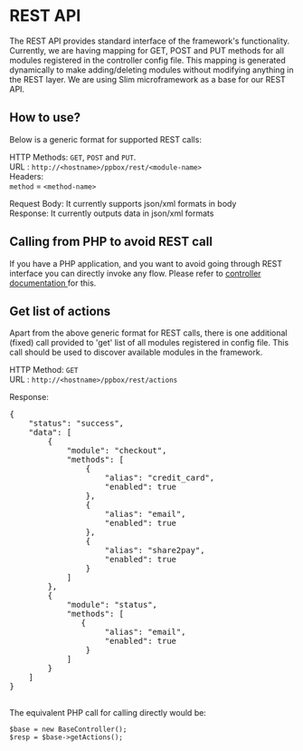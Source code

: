 REST API
===========
The REST API provides standard interface of the framework's functionality. Currently, we are having mapping for GET, POST and PUT methods for all modules registered in the controller config file. This mapping is generated dynamically to make adding/deleting modules without modifying anything in the REST layer. We are using Slim microframework as a base for our REST API.

How to use?
--------------
Below is a generic format for supported REST calls:

HTTP Methods: `GET`, `POST` and `PUT`. <br>
URL : `http://<hostname>/ppbox/rest/<module-name>`<br>
Headers: <br>
`method` = `<method-name>`<br>

Request Body: It currently supports  json/xml formats in body <br>
Response: It currently outputs data in json/xml formats 

Calling from PHP to avoid REST call
-----------------------------------------
If you have a PHP application, and you want to avoid going through REST interface you can directly invoke any flow. Please refer to <a href="https://github.paypal.com/vpujari/ppbox/tree/public/controller#calling-directly-from-php-application"> controller documentation </a> for this.

Get list of actions
----------------------
Apart from the above generic format for REST calls, there is one additional (fixed) call provided to 'get' list of all modules registered in config file. This call should be used to discover available modules in the framework.

HTTP Method: `GET`<br>
URL : `http://<hostname>/ppbox/rest/actions`<br>

Response:
<pre>
{
    "status": "success",
    "data": [
        {
            "module": "checkout",
            "methods": [
                {
                    "alias": "credit_card",
                    "enabled": true
                },                
                {
                    "alias": "email",
                    "enabled": true
                },
                {
                    "alias": "share2pay",
                    "enabled": true
                }
            ]
        },        
        {
            "module": "status",
            "methods": [
               {
                    "alias": "email",
                    "enabled": true
                }
            ]
        }
    ]
}

</pre>

The equivalent PHP call for calling directly would be:

	$base = new BaseController();
	$resp = $base->getActions();

